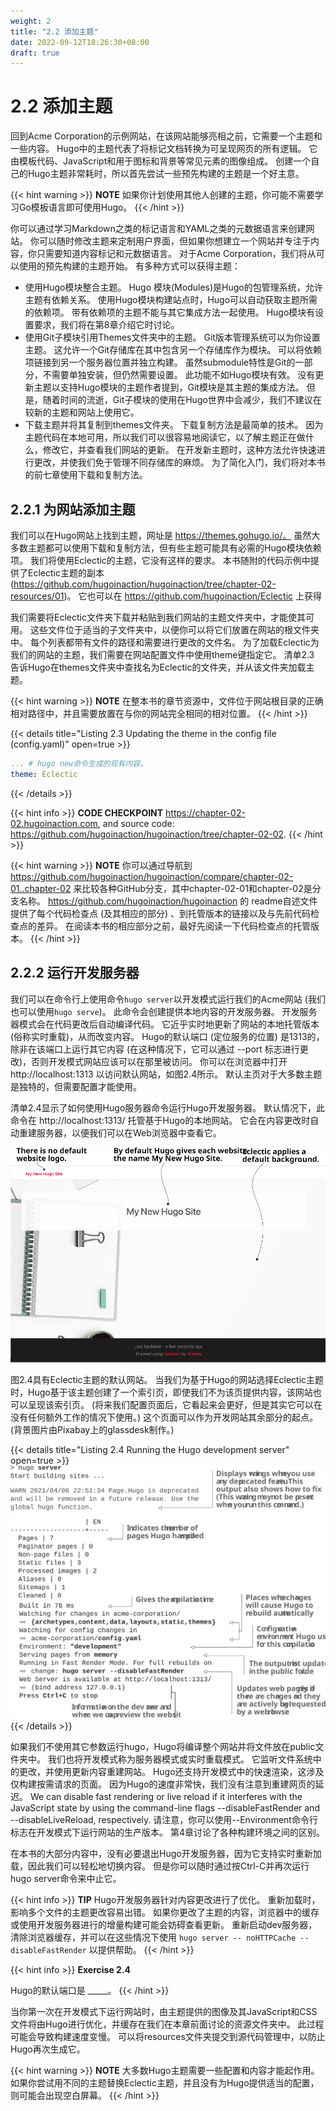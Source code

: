 ```yaml
---
weight: 2
title: "2.2 添加主题"
date: 2022-09-12T18:26:30+08:00
draft: true
---
```


# 2.2 添加主题

回到Acme Corporation的示例网站，在该网站能够亮相之前，它需要一个主题和一些内容。 Hugo中的主题代表了将标记文档转换为可呈现网页的所有逻辑。 它由模板代码、JavaScript和用于图标和背景等常见元素的图像组成。 创建一个自己的Hugo主题非常耗时，所以首先尝试一些预先构建的主题是一个好主意。

{{< hint warning >}}
**NOTE** 如果你计划使用其他人创建的主题，你可能不需要学习Go模板语言即可使用Hugo。
{{< /hint >}}

你可以通过学习Markdown之类的标记语言和YAML之类的元数据语言来创建网站。 你可以随时修改主题来定制用户界面，但如果你想建立一个网站并专注于内容，你只需要知道内容标记和元数据语言。 对于Acme Corporation，我们将从可以使用的预先构建的主题开始。 有多种方式可以获得主题：

- 使用Hugo模块整合主题。 Hugo 模块(Modules)是Hugo的包管理系统，允许主题有依赖关系。 使用Hugo模块构建站点时，Hugo可以自动获取主题所需的依赖项。 带有依赖项的主题不能与其它集成方法一起使用。 Hugo模块有设置要求，我们将在第8章介绍它时讨论。
- 使用Git子模块引用Themes文件夹中的主题。 Git版本管理系统可以为你设置主题。 这允许一个Git存储库在其中包含另一个存储库作为模块。 可以将依赖项链接到另一个服务器位置并独立构建。 虽然submodule特性是Git的一部分，不需要单独安装，但仍然需要设置。
此功能不如Hugo模块有效。 没有更新主题以支持Hugo模块的主题作者提到，Git模块是其主题的集成方法。 但是，随着时间的流逝，Git子模块的使用在Hugo世界中会减少，我们不建议在较新的主题和网站上使用它。
- 下载主题并将其复制到themes文件夹。 下载复制方法是最简单的技术。 因为主题代码在本地可用，所以我们可以很容易地阅读它，以了解主题正在做什么，修改它，并查看我们网站的更新。 在开发新主题时，这种方法允许快速进行更改，并使我们免于管理不同存储库的麻烦。 为了简化入门，我们将对本书的前七章使用下载和复制方法。

## 2.2.1 为网站添加主题

我们可以在Hugo网站上找到主题，网址是 https://themes.gohugo.io/。 虽然大多数主题都可以使用下载和复制方法，但有些主题可能具有必需的Hugo模块依赖项。 我们将使用Eclectic的主题，它没有这样的要求。 本书随附的代码示例中提供了Eclectic主题的副本 (https://github.com/hugoinaction/hugoinaction/tree/chapter-02-resources/01)。 它也可以在 https://github.com/hugoinaction/Eclectic 上获得

我们需要将Eclectic文件夹下载并粘贴到我们网站的主题文件夹中，才能使其可用。 这些文件位于适当的子文件夹中，以便你可以将它们放置在网站的根文件夹中。 每个列表都带有文件的路径和需要进行更改的文件名。 为了加载Eclectic为我们的网站的主题，我们需要在网站配置文件中使用theme键指定它。 清单2.3 告诉Hugo在themes文件夹中查找名为Eclectic的文件夹，并从该文件夹加载主题。

{{< hint warning >}}
**NOTE** 在整本书的章节资源中，文件位于网站根目录的正确相对路径中，并且需要放置在与你的网站完全相同的相对位置。
{{< /hint >}}

{{< details title="Listing 2.3  Updating the theme in the config file (config.yaml)" open=true >}}
```yaml
... # hugo new命令生成的现有内容。
theme: Eclectic
```
{{< /details >}}

{{< hint info >}}
**CODE CHECKPOINT**	https://chapter-02-02.hugoinaction.com, and source code: https://github.com/hugoinaction/hugoinaction/tree/chapter-02-02.
{{< /hint >}}

{{< hint warning >}}
**NOTE**   你可以通过导航到 https://github.com/hugoinaction/hugoinaction/compare/chapter-02-01..chapter-02 来比较各种GitHub分支，其中chapter-02-01和chapter-02是分支名称。 https://github.com/hugoinaction/hugoinaction 的 readme自述文件提供了每个代码检查点 (及其相应的部分) 、到托管版本的链接以及与先前代码检查点的差异。 在阅读本书的相应部分之前，最好先阅读一下代码检查点的托管版本。
{{< /hint >}}

## 2.2.2 运行开发服务器

我们可以在命令行上使用命令`hugo server`以开发模式运行我们的Acme网站 (我们也可以使用`hugo serve`)。 此命令会创建提供本地内容的开发服务器。 开发服务器模式会在代码更改后自动编译代码。 它近乎实时地更新了网站的本地托管版本(俗称实时重载)，从而改变内容。 Hugo的默认端口 (定位服务的位置) 是1313的，除非在该端口上运行其它内容 (在这种情况下，它可以通过 --port <number> 标志进行更改)，否则开发模式网站应该可以在那里被访问。  你可以在浏览器中打开 http://localhost:1313 以访问默认网站，如图2.4所示。 默认主页对于大多数主题是独特的，但需要配置才能使用。

清单2.4显示了如何使用Hugo服务器命令运行Hugo开发服务器。 默认情况下，此命令在 http://localhost:1313/ 托管基于Hugo的本地网站。 它会在内容更改时自动重建服务器，以便我们可以在Web浏览器中查看它。

![Figure2.4](Figure2.4.svg)

图2.4具有Eclectic主题的默认网站。 当我们为基于Hugo的网站选择Eclectic主题时，Hugo基于该主题创建了一个索引页，即使我们不为该页提供内容，该网站也可以呈现该索引页。 (将来我们配置页面后，它看起来会更好，但是其实它可以在没有任何额外工作的情况下使用。) 这个页面可以作为开发网站其余部分的起点。 (背景图片由Pixabay上的glassdesk制作。)

{{< details title="Listing 2.4 Running the Hugo development server" open=true >}}
![Listing2.4](Listing2.4.svg)
{{< /details >}}

如果我们不使用其它参数运行hugo，Hugo将编译整个网站并将文件放在public文件夹中。 我们也将开发模式称为服务器模式或实时重载模式。 它监听文件系统中的更改，并使用更新内容重建网站。 Hugo还支持开发模式中的快速渲染，这涉及仅构建按需请求的页面。 因为Hugo的速度非常快，我们没有注意到重建网页的延迟。 We can disable fast rendering or live reload if it interferes with the JavaScript state by using the command-line flags --disableFastRender and
--disableLiveReload, respectively. 请注意，你可以使用--Environment命令行标志在开发模式下运行网站的生产版本。 第4章讨论了各种构建环境之间的区别。

在本书的大部分内容中，没有必要退出Hugo开发服务器，因为它支持实时重新加载，因此我们可以轻松地切换内容。 但是你可以随时通过按Ctrl-C并再次运行hugo server命令来中止它。

{{< hint info >}}
**TIP** Hugo开发服务器针对内容更改进行了优化。 重新加载时，影响多个文件的主题更改容易出错。 如果你更改了主题的内容，浏览器中的缓存或使用开发服务器进行的增量构建可能会妨碍查看更新。 重新启动dev服务器，清除浏览器缓存，并可以在这些情况下使用 `hugo server -- noHTTPCache -- disableFastRender` 以提供帮助。
{{< /hint >}}

{{< hint info >}}
**Exercise 2.4**

Hugo的默认端口是 _____。
{{< /hint >}}

当你第一次在开发模式下运行网站时，由主题提供的图像及其JavaScript和CSS文件将由Hugo进行优化，并缓存在我们在本章前面讨论的资源文件夹中。 此过程可能会导致构建速度变慢。 可以将resources文件夹提交到源代码管理中，以防止Hugo再次生成它。

{{< hint warning >}}
**NOTE** 大多数Hugo主题需要一些配置和内容才能起作用。 如果你尝试用不同的主题替换Eclectic主题，并且没有为Hugo提供适当的配置，则可能会出现空白屏幕。
{{< /hint >}}